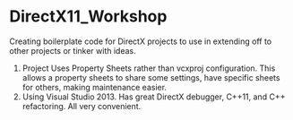 DirectX11_Workshop
===================

Creating boilerplate code for DirectX projects to use in extending off to other projects or tinker with ideas.

1. Project Uses Property Sheets rather than vcxproj configuration. This allows a property sheets to share some settings, have specific sheets for others, making maintenance easier.
2. Using Visual Studio 2013. Has great DirectX debugger, C++11, and C++ refactoring. All very convenient.

